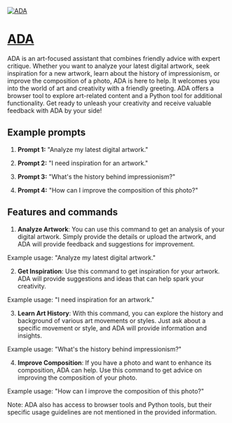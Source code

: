 [![ADA](https://files.oaiusercontent.com/file-mqzCiCyOaBssmkbL3d6npgD7?se=2123-10-17T08%3A48%3A51Z&sp=r&sv=2021-08-06&sr=b&rscc=max-age%3D31536000%2C%20immutable&rscd=attachment%3B%20filename%3D97092289-0c19-49b1-89d0-123d4a303c8e.png&sig=MeJygJ5ytOham5I4EWuykxW2RcZ0JDbtY1sro0yxKXw%3D)](https://chat.openai.com/g/g-24R0GwIp3-ada)

# [ADA](https://chat.openai.com/g/g-24R0GwIp3-ada)

ADA is an art-focused assistant that combines friendly advice with expert critique. Whether you want to analyze your latest digital artwork, seek inspiration for a new artwork, learn about the history of impressionism, or improve the composition of a photo, ADA is here to help. It welcomes you into the world of art and creativity with a friendly greeting. ADA offers a browser tool to explore art-related content and a Python tool for additional functionality. Get ready to unleash your creativity and receive valuable feedback with ADA by your side!

## Example prompts

1. **Prompt 1:** "Analyze my latest digital artwork."

2. **Prompt 2:** "I need inspiration for an artwork."

3. **Prompt 3:** "What's the history behind impressionism?"

4. **Prompt 4:** "How can I improve the composition of this photo?"

## Features and commands

1. **Analyze Artwork**: You can use this command to get an analysis of your digital artwork. Simply provide the details or upload the artwork, and ADA will provide feedback and suggestions for improvement.

Example usage: "Analyze my latest digital artwork."

2. **Get Inspiration**: Use this command to get inspiration for your artwork. ADA will provide suggestions and ideas that can help spark your creativity.

Example usage: "I need inspiration for an artwork."

3. **Learn Art History**: With this command, you can explore the history and background of various art movements or styles. Just ask about a specific movement or style, and ADA will provide information and insights.

Example usage: "What's the history behind impressionism?"

4. **Improve Composition**: If you have a photo and want to enhance its composition, ADA can help. Use this command to get advice on improving the composition of your photo.

Example usage: "How can I improve the composition of this photo?"

Note: ADA also has access to browser tools and Python tools, but their specific usage guidelines are not mentioned in the provided information.